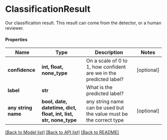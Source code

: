 # ClassificationResult

Our classification result. This result can come from the detector, or a human reviewer.

#### Properties
Name | Type | Description | Notes
------------ | ------------- | ------------- | -------------
**confidence** | **int, float, none_type** | On a scale of 0 to 1, how confident are we in the predicted label? | [optional] 
**label** | **str** | What is the predicted label? | 
**any string name** | **bool, date, datetime, dict, float, int, list, str, none_type** | any string name can be used but the value must be the correct type | [optional]

[[Back to Model list]](../README.md#documentation-for-models) [[Back to API list]](../README.md#documentation-for-api-endpoints) [[Back to README]](../README.md)

